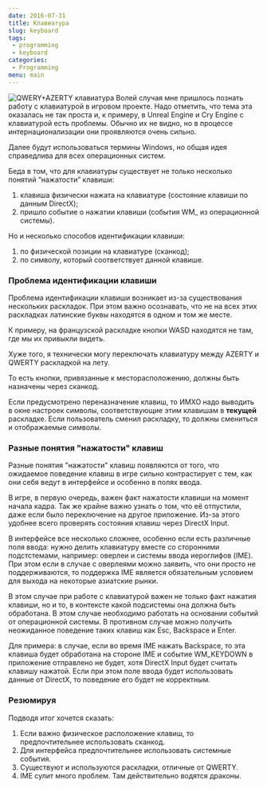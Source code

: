 ```yaml
---
date: 2016-07-31
title: Клавиатура
slug: keyboard
tags:
 - programming
 - keyboard
categories:
 - Programming
menu: main
---
```


<img alt="QWERY+AZERTY клавиатура" class="left" src="../../../../img/keyboard/azerty.jpg">
Волей случая мне пришлось познать работу с клавиатурой в игровом проекте. Надо отметить, что тема эта оказалась не так проста и, к примеру, в Unreal Engine и Cry Engine с клавиатурой есть проблемы. Обычно их не видно, но в процессе интернационализации они проявляются очень сильно.

Далее будут использоваться термины Windows, но общая идея справедлива для всех операционных систем.

Беда в том, что для клавиатуры существует не только несколько понятий “нажатости” клавиши:

 1. клавиша физически нажата на клавиатуре (состояние клавиши по данным DirectX);
 1. пришло событие о нажатии клавиши (события WM_ из операционной системы).

Но и несколько способов идентификации клавиши:

 1. по физической позиции на клавиатуре (сканкод);
 1. по символу, который соответствует данной клавише.

<!--more-->
### Проблема идентификации клавиши

Проблема идентификации клавиши возникает из-за существования нескольких раскладок. При этом важно осознавать, что не на всех этих раскладках латинские буквы находятся в одном и том же месте.

К примеру, на французской раскладке кнопки WASD находятся не там, где мы их привыкли видеть.

Хуже того, я технически могу переключать клавиатуру между AZERTY и QWERTY раскладкой на лету.

То есть кнопки, привязанные к месторасположению, должны быть назначены через сканкод.

Если предусмотрено переназначение клавиш, то ИМХО надо выводить в окне настроек символы, соответствующие этим клавишам в **текущей** раскладке. Если пользователь сменил раскладку, то должны смениться и отображаемые символы.

### Разные понятия "нажатости" клавиш

Разные понятия "нажатости" клавиш появляются от того, что ожидаемое поведение клавиш в игре сильно контрастирует с тем, как они себя ведут в интерфейсе и особенно в полях ввода.

В игре, в первую очередь, важен факт нажатости клавиши на момент начала кадра. Так же крайне важно узнать о том, что её отпустили, даже если было переключение на другое приложение. Из-за этого удобнее всего проверять состояния клавиш через DirectX Input.

В интерфейсе все несколько сложнее, особенно если есть различные поля ввода: нужно делить клавиатуру вместе со сторонними подстстемами, например: оверлеи и системы ввода иероглифов (IME). При этом если в случае с оверлеями можно заявить, что они просто не поддерживаются, то поддержка IME является обязательным условием для выхода на некоторые азиатские рынки.

В этом случае при работе с клавиатурой важен не только факт нажатия клавиши, но и то, в контексте какой подсистемы она должна быть обработана. В этом случае необходимо работать на основании событий от операционной системы. В противном случае можно получить неожиданное поведение таких клавиш как Esc, Backspace и Enter.

Для примера: в случае, если во время IME нажать Backspace, то эта клавиша будет обработана на стороне IME и событие WM_KEYDOWN в приложение отправлено не будет, хотя DirectX Input будет считать клавишу нажатой.
Если при этом поле ввода будет использовать данные от DirectX, то поведение его будет не корректным.

### Резюмируя

Подводя итог хочется сказать:

 1. Если важно физическое расположение клавиш, то предпочтительнее использовать сканкод.
 1. Для интерфейса предпочтительнее использовать системные события.
 1. Существуют и используются раскладки, отличные от QWERTY.
 1. IME сулит много проблем. Там действительно водятся драконы.
